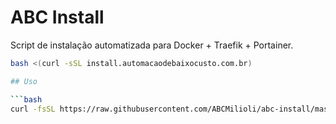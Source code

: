 # ABC Install

Script de instalação automatizada para Docker + Traefik + Portainer.


```bash 
bash <(curl -sSL install.automacaodebaixocusto.com.br)

## Uso

```bash
curl -fsSL https://raw.githubusercontent.com/ABCMilioli/abc-install/master/setup.sh | sudo bash
